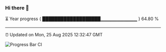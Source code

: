 ### Hi there 👋

⏳ Year progress { ███████████████████▁▁▁▁▁▁▁▁▁▁▁ } 64.80 %

---

⏰ Updated on Mon, 25 Aug 2025 12:32:47 GMT

![Progress Bar CI](https://github.com/liununu/liununu/workflows/Progress%20Bar%20CI/badge.svg)
